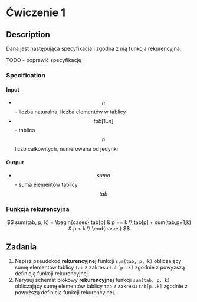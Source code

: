 # Ćwiczenie 1

## Description

Dana jest następująca specyfikacja i zgodna z nią funkcja rekurencyjna:

TODO - poprawić specyfikację

### Specification

#### Input

* $$n$$ - liczba naturalna, liczba elementów w tablicy
* $$tab[1..n]$$ - tablica $$n$$ liczb całkowitych, numerowana od jedynki

#### Output

* $$suma$$ - suma elementów tablicy $$tab$$ 

### Funkcja rekurencyjna

$$
sum(tab, p, k) =  \begin{cases} 
      tab[p] & p == k \\
      tab[p] + sum(tab,p+1,k) & p < k \\
   \end{cases}
$$

## Zadania

1. Napisz pseudokod **rekurencyjnej** funkcji `sum(tab, p, k)` obliczający sumę elementów tablicy `tab` z zakresu `tab[p..k]` zgodnie z powyższą definicją funkcji rekurencyjnej.
2. Narysuj schemat blokowy **rekurencyjnej** funkcji `sum(tab, p, k)` obliczający sumę elementów tablicy `tab` z zakresu `tab[p..k]` zgodnie z powyższą definicją funkcji rekurencyjnej.

